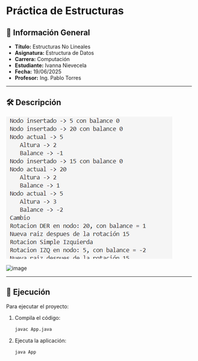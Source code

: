 # Práctica de Estructuras

## 📌 Información General

- **Título:** Estructuras No Lineales
- **Asignatura:** Estructura de Datos
- **Carrera:** Computación
- **Estudiante:** Ivanna Nievecela
- **Fecha:** 19/06/2025
- **Profesor:** Ing. Pablo Torres

---

## 🛠️ Descripción 
![Imagen de Terinal](image.png)

![image](https://github.com/user-attachments/assets/071e05cd-3986-4901-a250-cda41fb36759)

---

## 🚀 Ejecución

Para ejecutar el proyecto:

1. Compila el código:
    ```bash
    javac App.java
    ```
2. Ejecuta la aplicación:
    ```bash
    java App
    ```
